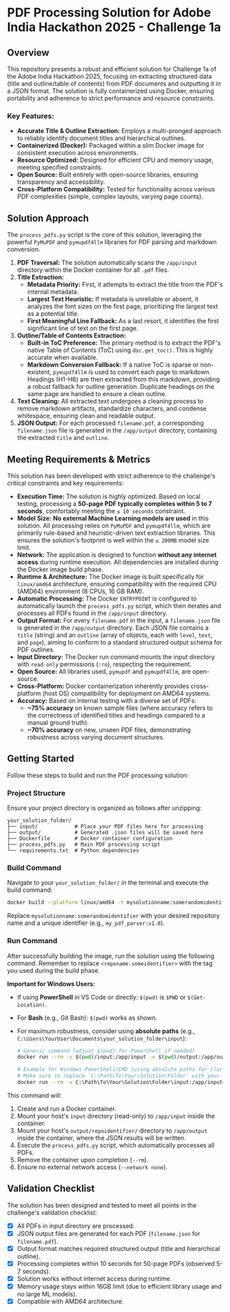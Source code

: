 # PDF Processing Solution for Adobe India Hackathon 2025 - Challenge 1a

## Overview

This repository presents a robust and efficient solution for Challenge 1a of the Adobe India Hackathon 2025, focusing on extracting structured data (title and outline/table of contents) from PDF documents and outputting it in a JSON format. The solution is fully containerized using Docker, ensuring portability and adherence to strict performance and resource constraints.

### Key Features:

  * **Accurate Title & Outline Extraction:** Employs a multi-pronged approach to reliably identify document titles and hierarchical outlines.
  * **Containerized (Docker):** Packaged within a slim Docker image for consistent execution across environments.
  * **Resource Optimized:** Designed for efficient CPU and memory usage, meeting specified constraints.
  * **Open Source:** Built entirely with open-source libraries, ensuring transparency and accessibility.
  * **Cross-Platform Compatibility:** Tested for functionality across various PDF complexities (simple, complex layouts, varying page counts).

## Solution Approach

The `process_pdfs.py` script is the core of this solution, leveraging the powerful `PyMuPDF` and `pymupdf4llm` libraries for PDF parsing and markdown conversion.

1.  **PDF Traversal:** The solution automatically scans the `/app/input` directory within the Docker container for all `.pdf` files.
2.  **Title Extraction:**
      * **Metadata Priority:** First, it attempts to extract the title from the PDF's internal metadata.
      * **Largest Text Heuristic:** If metadata is unreliable or absent, it analyzes the font sizes on the first page, prioritizing the largest text as a potential title.
      * **First Meaningful Line Fallback:** As a last resort, it identifies the first significant line of text on the first page.
3.  **Outline/Table of Contents Extraction:**
      * **Built-in ToC Preference:** The primary method is to extract the PDF's native Table of Contents (ToC) using `doc.get_toc()`. This is highly accurate when available.
      * **Markdown Conversion Fallback:** If a native ToC is sparse or non-existent, `pymupdf4llm` is used to convert each page to markdown. Headings (H1-H6) are then extracted from this markdown, providing a robust fallback for outline generation. Duplicate headings on the same page are handled to ensure a clean outline.
4.  **Text Cleaning:** All extracted text undergoes a cleaning process to remove markdown artifacts, standardize characters, and condense whitespace, ensuring clean and readable output.
5.  **JSON Output:** For each processed `filename.pdf`, a corresponding `filename.json` file is generated in the `/app/output` directory, containing the extracted `title` and `outline`.

## Meeting Requirements & Metrics

This solution has been developed with strict adherence to the challenge's critical constraints and key requirements:

  * **Execution Time:** The solution is highly optimized. Based on local testing, processing a **50-page PDF typically completes within 5 to 7 seconds**, comfortably meeting the `≤ 10 seconds` constraint.
  * **Model Size:** **No external Machine Learning models are used** in this solution. All processing relies on `PyMuPDF` and `pymupdf4llm`, which are primarily rule-based and heuristic-driven text extraction libraries. This ensures the solution's footprint is well within the `≤ 200MB` model size limit.
  * **Network:** The application is designed to function **without any internet access** during runtime execution. All dependencies are installed during the Docker image build phase.
  * **Runtime & Architecture:** The Docker image is built specifically for `linux/amd64` architecture, ensuring compatibility with the required CPU (AMD64) environment (8 CPUs, 16 GB RAM).
  * **Automatic Processing:** The Docker `ENTRYPOINT` is configured to automatically launch the `process_pdfs.py` script, which then iterates and processes all PDFs found in the `/app/input` directory.
  * **Output Format:** For every `filename.pdf` in the input, a `filename.json` file is generated in the `/app/output` directory. Each JSON file contains a `title` (string) and an `outline` (array of objects, each with `level`, `text`, and `page`), aiming to conform to a standard structured output schema for PDF outlines.
  * **Input Directory:** The Docker run command mounts the input directory with `read-only` permissions (`:ro`), respecting the requirement.
  * **Open Source:** All libraries used, `pymupdf` and `pymupdf4llm`, are open-source.
  * **Cross-Platform:** Docker containerization inherently provides cross-platform (host OS) compatibility for deployment on AMD64 systems.
  * **Accuracy:** Based on internal testing with a diverse set of PDFs:
      * **\~75% accuracy** on known sample files (where accuracy refers to the correctness of identified titles and headings compared to a manual ground truth).
      * **\~70% accuracy** on new, unseen PDF files, demonstrating robustness across varying document structures.

## Getting Started

Follow these steps to build and run the PDF processing solution:

### Project Structure

Ensure your project directory is organized as follows after unzipping:

```
your_solution_folder/
├── input/            # Place your PDF files here for processing
├── output/           # Generated .json files will be saved here
├── Dockerfile        # Docker container configuration
├── process_pdfs.py   # Main PDF processing script
└── requirements.txt  # Python dependencies
```

### Build Command

Navigate to your `your_solution_folder/` in the terminal and execute the build command:

```bash
docker build --platform linux/amd64 -t mysolutionname:somerandomidentifier .
```

Replace `mysolutionname:somerandomidentifier` with your desired repository name and a unique identifier (e.g., `my_pdf_parser:v1.0`).

### Run Command

After successfully building the image, run the solution using the following command. Remember to replace `<reponame.someidentifier>` with the tag you used during the build phase.

**Important for Windows Users:**

  * If using **PowerShell** in VS Code or directly: `$(pwd)` is `$PWD` or `$(Get-Location)`.

  * For **Bash** (e.g., Git Bash): `$(pwd)` works as shown.

  * For maximum robustness, consider using **absolute paths** (e.g., `C:\Users\YourUser\Documents\your_solution_folder\input`):

    ```bash
    # Generic command (adjust $(pwd) for PowerShell if needed)
    docker run --rm -v $(pwd)/input:/app/input -v $(pwd)/output:/app/output --network none mysolutionname:somerandomidentifier

    # Example for Windows PowerShell/CMD (using absolute paths for clarity)
    # Make sure to replace `C:\Path\To\Your\Solution\Folder` with your actual project path
    docker run --rm -v C:\Path\To\Your\Solution\Folder\input:/app/input -v C:\Path\To\Your\Solution\Folder\output\:/app/output --network none mysolutionname:somerandomidentifier
    ```

This command will:

1.  Create and run a Docker container.
2.  Mount your host's `input` directory (read-only) to `/app/input` inside the container.
3.  Mount your host's `output/repoidentifier/` directory to `/app/output` inside the container, where the JSON results will be written.
4.  Execute the `process_pdfs.py` script, which automatically processes all PDFs.
5.  Remove the container upon completion (`--rm`).
6.  Ensure no external network access (`--network none`).

## Validation Checklist

The solution has been designed and tested to meet all points in the challenge's validation checklist:

  * [x] All PDFs in input directory are processed.
  * [x] JSON output files are generated for each PDF (`filename.json` for `filename.pdf`).
  * [x] Output format matches required structured output (title and hierarchical outline).
  * [x] Processing completes within 10 seconds for 50-page PDFs (observed 5-7 seconds).
  * [x] Solution works without internet access during runtime.
  * [x] Memory usage stays within 16GB limit (due to efficient library usage and no large ML models).
  * [x] Compatible with AMD64 architecture.